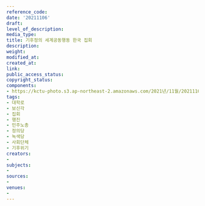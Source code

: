 ```yaml
---
reference_code: 
date: '20211106'
draft: 
level_of_description: 
media_type: 
title: 기후정의 세계공동행동 한국 집회
description: 
weight: 
modified_at: 
created_at: 
link: 
public_access_status: 
copyright_status: 
components:
- https://kctu-photo.s3.ap-northeast-2.amazonaws.com/2021년/11월/20211106-기후정의+세계공동행동+한국+집회_대학로_보신각_집회_행진_민주노총_정의당_녹색당_사회단체_기후위기/404445_63774_83.jpg
tags:
- 대학로
- 보신각
- 집회
- 행진
- 민주노총
- 정의당
- 녹색당
- 사회단체
- 기후위기
creators:
- 
subjects:
- 
sources:
- 
venues:
- 
---
```

